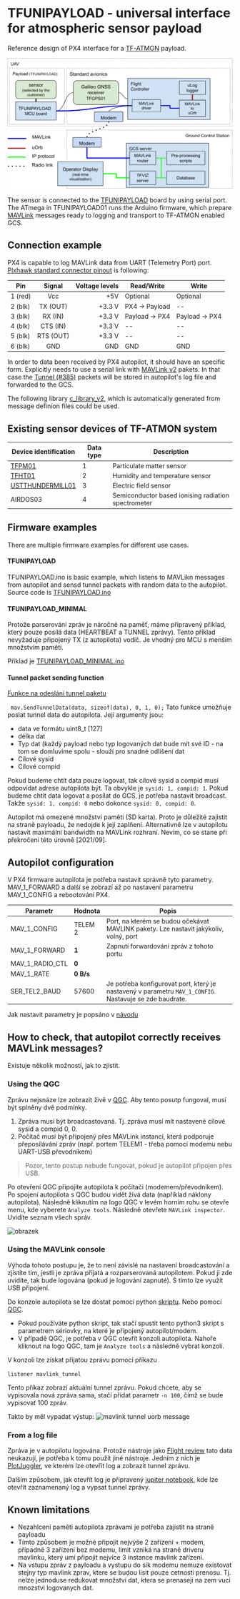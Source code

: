 # TFUNIPAYLOAD - universal interface for atmospheric sensor payload 

Reference design of PX4 interface for a [TF-ATMON](https://www.thunderfly.cz/tf-atmon.html) payload.

![TFUNIPAYLOAD block-schematics](./doc/img/block_schematics.svg)


The sensor is connected to the [TFUNIPAYLOAD](https://github.com/ThunderFly-aerospace/TFUNIPAYLOAD01) board by using serial port. 
The ATmega in TFUNIPAYLOAD01 runs the Arduino firmware, which prepare [MAVLink](https://en.wikipedia.org/wiki/MAVLink) messages ready to logging and transport to TF-ATMON enabled GCS. 

## Connection example 

PX4 is capable to log MAVLink data from UART (Telemetry Port) port. [Pixhawk standard connector pinout](https://github.com/pixhawk/Pixhawk-Standards/blob/master/DS-009%20Pixhawk%20Connector%20Standard.pdf) is following:

| Pin        | Signal | Voltage levels  | Read/Write | Write |
| ---------- |:------:| ---------------:|------|------|
| 1 (red)    | Vcc | +5V | Optional | Optional |
| 2 (blk)    | TX (OUT)  |   +3.3 V | PX4 -> Payload | -- |
| 3 (blk)    | RX (IN)   |   +3.3 V | Payload -> PX4 | Payload -> PX4 |
| 4 (blk)    | CTS (IN)  |   +3.3 V | -- | -- |
| 5 (blk)    | RTS (OUT) |   +3.3 V | -- | -- |
| 6 (blk)    | GND       |   GND    | GND | GND |

In order to data been received by PX4 autopilot, it should have an specific form. Explicitly needs to use a serial link with  [MAVLink v2](https://mavlink.io/en/) pakets. In that case the [Tunnel (#385)](https://mavlink.io/en/messages/common.html#TUNNEL) packets will be stored in autopilot's log file and forwarded to the GCS. 

The following library [c_library_v2](https://github.com/mavlink/c_library_v2), which is automatically generated from message definion files could be used. 

## Existing sensor devices of TF-ATMON system

| Device identification | Data type | Description |
|----------------|---------|-------|
| [TFPM01](https://github.com/ThunderFly-aerospace/TFPM01) | 1 | Particulate matter sensor |
| [TFHT01](https://github.com/ThunderFly-aerospace/TFHT01) | 2 | Humidity and temperature sensor |
| [USTTHUNDERMILL01](https://github.com/UniversalScientificTechnologies/THUNDERMILL01) | 3 | Electric field sensor |
| AIRDOS03 | 4 | Semiconductor based ionising radiation spectrometer|

## Firmware examples

There are multiple firmware examples for different use cases. 

#### TFUNIPAYLOAD

TFUNIPAYLOAD.ino is basic example, which listens to MAVLikn messages from autopilot and sensd tunnel packets with random data to the autopilot. Source code is [TFUNIPAYLOAD.ino](/SW/arduino/src/TFUNIPAYLOAD/TFUNIPAYLOAD.ino)

#### TFUNIPAYLOAD_MINIMAL

Protože parserování zpráv je náročné na paměť, máme připravený přiklad, který pouze posílá data (HEARTBEAT a TUNNEL zprávy). Tento příklad nevyžaduje připojený TX (z autopilota) vodič. Je vhodný pro MCU s menším množstvím paměti.

Příklad je [TFUNIPAYLOAD_MINIMAL.ino](/SW/arduino/src/TFUNIPAYLOAD_MINIMAL/TFUNIPAYLOAD_MINIMAL.ino)


#### Tunnel packet sending function

[Funkce na odeslání tunnel paketu](https://github.com/ThunderFly-aerospace/TFUNIPAYLOAD/blob/79eee22fe32725179d1df2b6ca72e901e2be1834/SW/arduino/src/TFUNIPAYLOAD/TFUNIPAYLOAD.ino#L50)

```  mav.SendTunnelData(data, sizeof(data), 0, 1, 0); ```
Tato funkce umožňuje poslat tunnel data do autopilota. Její argumenty jsou:
 * data ve formátu uint8_t [127]
 * délka dat
 * Typ dat (každý payload nebo typ logovaných dat bude mít své ID - na tom se domluvíme spolu - slouží pro snadné odlišení dat
 * Cílové sysid
 * Cílové compid

Pokud budeme chtít data pouze logovat, tak cílové sysid a compid musí odpovídat adrese autopilota být. Ta obvykle je `sysid: 1, compid: 1`. Pokud budeme chtít data logovat a posílat do GCS, je potřeba nastavit broadcast. Takže `sysid: 1, compid: 0` nebo dokonce `sysid: 0, compid: 0`. 

Autopilot má omezené množství paměti (SD karta). Proto je důležité zajistit na straně payloadu, že nedojde k její zaplňení. Alternativně lze v autopilotu nastavit maximální bandwidth na MAVLink rozhraní. Nevím, co se stane při překročení této úrovně [2021/09]. 

## Autopilot configuration

V PX4 firmware autopilota je potřeba nastavit správně tyto parametry. MAV_1_FORWARD a další se zobrazí až po nastavení parametru MAV_1_CONFIG a rebootování PX4. 

|     Parametr    | Hodnota | Popis |
|-----------------|-----------|------|
| MAV_1_CONFIG    | TELEM 2   | Port, na kterém se budou očekávat MAVLINK pakety. Lze nastavit jakýkoliv, volný, port |
| MAV_1_FORWARD   | **1**     | Zapnutí forwardování zpráv z tohoto portu |
| MAV_1_RADIO_CTL | **0**     | |
| MAV_1_RATE      | **0 B/s** | |
| SER_TEL2_BAUD   |     57600 | Je potřeba konfigurovat port, který je nastavený v parametru `MAV_1_CONFIG`. Nastavuje se zde baudrate. |

Jak nastavit parametry je popsáno v [návodu](http://docs.px4.io/master/en/advanced_config/parameters.html#changing-a-parameter)

## How to check, that autopilot correctly receives MAVLink messages?

Existuje několik možností, jak to zjistit.

### Using the QGC

Zprávu nejsnáze lze zobrazit živě v [QGC](https://github.com/mavlink/qgroundcontrol/releases). Aby tento posutp fungoval, musí být splněny dvě podmínky.

 1. Zpráva musí být broadcastovaná. Tj. zpráva musí mít nastavené cílové sysid a compid 0, 0.
 1. Počítač musí být připojený přes MAVLink instanci, která podporuje přeposílávání zpráv (např. portem TELEM1 - třeba pomocí modemu nebu UART-USB převodníkem)

 > Pozor, tento postup nebude fungovat, pokud je autopilot připojen přes USB.

Po otevření QGC připojíte autopilota k počítači (modemem/převodníkem). Po spojení autopilota s QGC budou vidět živá data (například náklony autopilota). Následně kliknutím na logo QGC v levém horním rohu se otevře menu, kde vyberete `Analyze tools`. Následně otevřete `MAVLink inspector`. Uvidíte seznam všech správ.

![obrazek](https://user-images.githubusercontent.com/5196729/99434203-cec17d00-290e-11eb-93a7-e089ba893775.png)


### Using the MAVLink console

Výhoda tohoto postupu je, že to není závislé na nastavení broadcastování a zjistíte tím, jestli je zpráva přijatá a rozparserovaná autopilotem. Pokud ji zde uvidíte, tak bude logována (pokud je logování zapnuté). S tímto lze využít USB připojení.

Do konzole autopilota se lze dostat pomocí python [skriptu](https://github.com/ThunderFly-aerospace/PX4Firmware/blob/master/Tools/mavlink_shell.py). Nebo pomocí [QGC](https://github.com/mavlink/qgroundcontrol/releases).

 * Pokud používáte python skript, tak stačí spustit tento python3 skript s parametrem sériovky, na které je připojený autopilot/modem.
 * V případě QGC, je potřeba v QGC otevřít konzoli autopilota. Nahoře kliknout na logo QGC, tam je `Analyze tools` a následně vybrat konzoli.

V konzoli lze získat přijatou zprávu pomocí příkazu

`listener mavlink_tunnel`

Tento příkaz zobrazí aktuální tunnel zprávu. Pokud chcete, aby se vypisovala nová zpráva sama, stačí přidat parametr `-n 100`, čímž se bude vypisovat 100 zpráv.

Takto by měl vypadat výstup:
![mavlink tunnel uorb message](https://user-images.githubusercontent.com/5196729/99431661-6ae98500-290b-11eb-80a6-a08f8229d600.png)


### From a log file

Zpráva je v autopilotu logována. Protože nástroje jako [Flight review](https://review.px4.io/) tato data neukazují, je potřeba k tomu použít jiné nástroje. Jedním z nich je [PlotJuggler](https://plotjuggler.io/), ve kterém lze otevřít log a zobrazit tunnel zprávu.

Dalším způsobem, jak otevřít log je připravený [jupiter notebook](https://github.com/ThunderFly-aerospace/TFUNIPAYLOAD/blob/master/SW/LogViewer/ReadTunnelData.ipynb), kde lze otevřít zaznamenaný log a vypsat tunnel zprávy.

## Known limitations

  * Nezahlcení paměti autopilota zprávami je potřeba zajistit na straně payloadu
  * Tímto způsobem je možné připojit nejvýše 2 zařízení + modem, případně 3 zařízení bez modemu, limit vzniká na straně driveru mavlinku, který umí připojit nejvíce 3 instance mavlink zařízení.
  * Na vstupu zpráv z payloadu a vystupu do sik modemu nemuze existovat stejny typ mavlink zprav, ktere se budou lisit pouze cetnosti prenosu. Tj. nelze jednoduse redukovat množství dat, ktera se prenaseji na zem vuci mnozstvi logovanych dat. 
